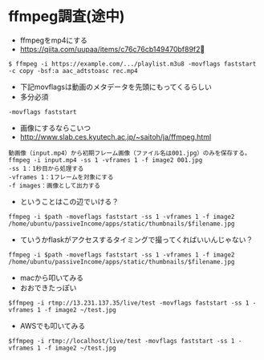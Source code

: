 # ffmpeg調査(途中)

- ffmpegをmp4にする
- https://qiita.com/uupaa/items/c76c76cb149470bf89f2

```
$ ffmpeg -i https://example.com/.../playlist.m3u8 -movflags faststart -c copy -bsf:a aac_adtstoasc rec.mp4
```

- 下記movflagsは動画のメタデータを先頭にもってくるらしい
- 多分必須

```
-movflags faststart
```

- 画像にするならこいつ
- http://www.slab.ces.kyutech.ac.jp/~saitoh/ja/ffmpeg.html

```
動画像（input.mp4）から初期フレーム画像（ファイル名は001.jpg）のみを保存する。
ffmpeg -i input.mp4 -ss 1 -vframes 1 -f image2 001.jpg
-ss 1：1秒目から処理する
-vframes 1：1フレームを対象にする
-f images：画像として出力する
```

- ということはこの辺でいける？

```
ffmpeg -i $path -moveflags faststart -ss 1 -vframes 1 -f image2 /home/ubuntu/passiveIncome/apps/static/thumbnails/$filename.jpg
```

- ていうかflaskがアクセスするタイミングで撮ってくればいいんじゃない？

```
ffmpeg -i $path -moveflags faststart -ss 1 -vframes 1 -f image2 /home/ubuntu/passiveIncome/apps/static/thumbnails/$filename.jpg
```

- macから叩いてみる
- おおできたっぽい


```
$ffmpeg -i rtmp://13.231.137.35/live/test -movflags faststart -ss 1 -vframes 1 -f image2 ~/test.jpg
```

- AWSでも叩いてみる
```
$ffmpeg -i rtmp://localhost/live/test -movflags faststart -ss 1 -vframes 1 -f image2 ~/test.jpg
```